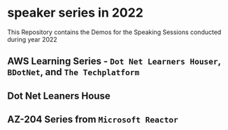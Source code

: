 # speaker series in 2022
This Repository contains the Demos for the Speaking Sessions conducted during year 2022

## AWS Learning Series - `Dot Net Learners Houser`, `BDotNet`, and `The Techplatform`

## Dot Net Leaners House

## AZ-204 Series from `Microsoft Reactor`

